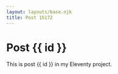 ```yaml
---
layout: layouts/base.njk
title: Post 15172
---
```


# Post {{ id }}

This is post {{ id }} in my Eleventy project.
